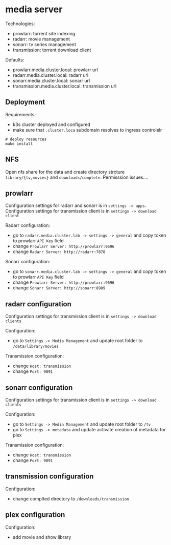 # media server

Technologies:
- prowlarr: torrent site indexing
- radarr: movie management
- sonarr: tv series management
- transmission: torrent download client

Defaults:
- prowlarr.media.cluster.local: prowlarr url
- radarr.media.cluster.local: radarr url
- sonarr.media.cluster.local: sonarr url
- transmission.media.cluster.local: transmission url


## Deployment

Requirements:
- k3s cluster deployed and configured
- make sure that `.cluster.loca` subdomain resolves to ingress controlelr

```
# deploy resources
make install
```

## NFS
Open nfs share for the data and create directory strcture `library/{tv,movies}` and `downloads/complete`.
Permisssion issues....

## prowlarr

Configuration settings for radarr and sonarr is in `settings -> apps`.
Configuration settings for transmission client is in `settings -> download client`

Radarr configuration:
- go to `radarr.media.cluster.lab -> settings -> general` and copy token to prowlarr `API Key` field
- change `Prowlarr Server: http://prowlarr:9696`
- change `Radarr Server: http://radarr:7878`

Sonarr configuration:
- go to `sonarr.media.cluster.lab -> settings -> general` and copy token to prowlarr `API Key` field
- change `Prowlarr Server: http://prowlarr:9696`
- change `Sonarr Server: http://sonarr:8989`

## radarr configuration
Configuration settings for transmission client is in `settings -> download clients`

Configuration:
- go to `Settings -> Media Management` and update root folder to `/data/library/movies`

Transmission configuration:
- change `Host: transmission`
- change `Port: 9091`


## sonarr configuration
Configuration settings for transmission client is in `settings -> download clients`

Configuration:
- go to `Settings -> Media Management` and update root folder to `/tv`
- go to `Settings -> metadata` and update activate creation of metadata for plex

Transmission configuration:
- change `Host: transmission`
- change `Port: 9091`


## transmission configuration
Configuration:
- change complted directory to `/downloads/transmission`


## plex configuration
Configuration:
- add movie and show library
